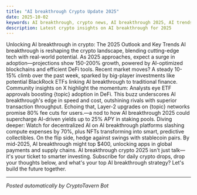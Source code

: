 ```yaml
---
title: "AI breakthrough Crypto Update 2025"
date: 2025-10-02
keywords: AI breakthrough, crypto news, AI breakthrough 2025, AI trends
description: Latest crypto insights on AI breakthrough for 2025
---
```

Unlocking AI breakthrough in crypto: The 2025 Outlook and Key Trends AI breakthrough is reshaping the crypto landscape, blending cutting-edge tech with real-world potential. As 2025 approaches, expect a surge in adoption—projections show 150-200% growth, powered by AI-optimized blockchains and efficient DeFi tools. Recent market moves? A steady 10-15% climb over the past week, sparked by big-player investments like potential BlackRock ETFs linking AI breakthrough to traditional finance. Community insights on X highlight the momentum: Analysts eye ETF approvals boosting {topic} adoption in DeFi. This buzz underscores AI breakthrough's edge in speed and cost, outshining rivals with superior transaction throughput. Echoing that, Layer-2 upgrades on {topic} networks promise 80% fee cuts for users.—a nod to how AI breakthrough 2025 could supercharge AI-driven yields up to 25% APY in staking pools. Diving deeper: Watch for decentralized AI on AI breakthrough platforms slashing compute expenses by 70%, plus NFTs transforming into smart, predictive collectibles. On the flip side, hedge against swings with stablecoin pairs. By mid-2025, AI breakthrough might top $400, unlocking apps in global payments and supply chains. AI breakthrough crypto 2025 isn't just talk—it's your ticket to smarter investing. Subscribe for daily crypto drops, drop your thoughts below, and what's your top AI breakthrough strategy? Let's build the future together.

<ins class="adsense" data-ad-client="ca-pub-YOUR_ADSENSE_ID" data-ad-slot="YOUR_AD_SLOT" data-ad-format="auto"></ins>
<script>(adsbygoogle = window.adsbygoogle || []).push({});</script>

---
*Posted automatically by CryptoTavern Bot*
